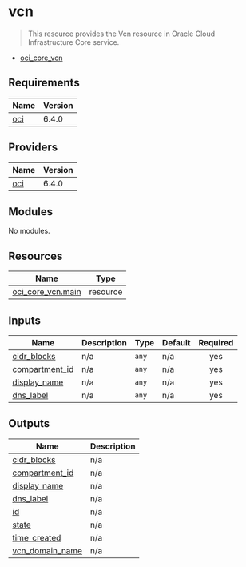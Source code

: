 <!-- BEGIN_TF_DOCS -->
# vcn

> This resource provides the Vcn resource in Oracle Cloud Infrastructure Core service.

- [oci\_core\_vcn](https://registry.terraform.io/providers/oracle/oci/latest/docs/resources/core_vcn)

## Requirements

| Name | Version |
|------|---------|
| <a name="requirement_oci"></a> [oci](#requirement\_oci) | 6.4.0 |

## Providers

| Name | Version |
|------|---------|
| <a name="provider_oci"></a> [oci](#provider\_oci) | 6.4.0 |

## Modules

No modules.

## Resources

| Name | Type |
|------|------|
| [oci_core_vcn.main](https://registry.terraform.io/providers/oracle/oci/6.4.0/docs/resources/core_vcn) | resource |

## Inputs

| Name | Description | Type | Default | Required |
|------|-------------|------|---------|:--------:|
| <a name="input_cidr_blocks"></a> [cidr\_blocks](#input\_cidr\_blocks) | n/a | `any` | n/a | yes |
| <a name="input_compartment_id"></a> [compartment\_id](#input\_compartment\_id) | n/a | `any` | n/a | yes |
| <a name="input_display_name"></a> [display\_name](#input\_display\_name) | n/a | `any` | n/a | yes |
| <a name="input_dns_label"></a> [dns\_label](#input\_dns\_label) | n/a | `any` | n/a | yes |

## Outputs

| Name | Description |
|------|-------------|
| <a name="output_cidr_blocks"></a> [cidr\_blocks](#output\_cidr\_blocks) | n/a |
| <a name="output_compartment_id"></a> [compartment\_id](#output\_compartment\_id) | n/a |
| <a name="output_display_name"></a> [display\_name](#output\_display\_name) | n/a |
| <a name="output_dns_label"></a> [dns\_label](#output\_dns\_label) | n/a |
| <a name="output_id"></a> [id](#output\_id) | n/a |
| <a name="output_state"></a> [state](#output\_state) | n/a |
| <a name="output_time_created"></a> [time\_created](#output\_time\_created) | n/a |
| <a name="output_vcn_domain_name"></a> [vcn\_domain\_name](#output\_vcn\_domain\_name) | n/a |
<!-- END_TF_DOCS -->